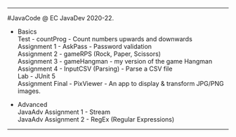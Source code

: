 -------------------------------------------------

#JavaCode @ EC JavaDev 2020-22.

- Basics\
  Test - countProg - Count numbers upwards and downwards\
  Assignment 1 - AskPass - Password validation\
  Assignment 2 - gameRPS (Rock, Paper, Scissors)\
  Assignment 3 - gameHangman - my version of the game Hangman\
  Assignment 4 - InputCSV (Parsing) - Parse a CSV file\
  Lab - JUnit 5\
  Assignment Final - PixViewer - An app to display & transform JPG/PNG images.

- Advanced\
  JavaAdv Assignment 1 - Stream\
  JavaAdv Assignment 2 - RegEx (Regular Expressions)

-------------------------------------------------

